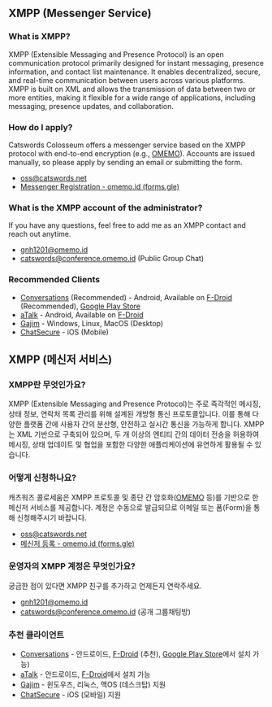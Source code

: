 ## XMPP (Messenger Service)

### What is XMPP?
XMPP (Extensible Messaging and Presence Protocol) is an open communication protocol primarily designed for instant messaging, presence information, and contact list maintenance. It enables decentralized, secure, and real-time communication between users across various platforms. XMPP is built on XML and allows the transmission of data between two or more entities, making it flexible for a wide range of applications, including messaging, presence updates, and collaboration.

### How do I apply?
Catswords Colosseum offers a messenger service based on the XMPP protocol with end-to-end encryption (e.g., [OMEMO](https://conversations.im/omemo/)). Accounts are issued manually, so please apply by sending an email or submitting the form.

* oss@catswords.net
* [Messenger Registration - omemo.id (forms.gle)](https://forms.gle/dPyE1fTm3WFVygN48)

### What is the XMPP account of the administrator?
If you have any questions, feel free to add me as an XMPP contact and reach out anytime.

- [gnh1201@omemo.id](xmpp:gnh1201@omemo.id)
- [catswords@conference.omemo.id](xmpp:catswords@conference.omemo.id?join) (Public Group Chat)

### Recommended Clients
- [Conversations](https://conversations.im/) (Recommended) - Android, Available on [F-Droid](https://f-droid.org/ko/packages/eu.siacs.conversations/) (Recommended), [Google Play Store](https://play.google.com/store/apps/details?id=eu.siacs.conversations)
- [aTalk](https://github.com/cmeng-git/atalk-android) - Android, Available on [F-Droid](https://f-droid.org/ko/packages/org.atalk.android/)
- [Gajim](https://gajim.org/) - Windows, Linux, MacOS (Desktop)
- [ChatSecure](https://chatsecure.org/) - iOS (Mobile)

## XMPP (메신저 서비스)

### XMPP란 무엇인가요?
XMPP (Extensible Messaging and Presence Protocol)는 주로 즉각적인 메시징, 상태 정보, 연락처 목록 관리를 위해 설계된 개방형 통신 프로토콜입니다. 이를 통해 다양한 플랫폼 간에 사용자 간의 분산형, 안전하고 실시간 통신을 가능하게 합니다. XMPP는 XML 기반으로 구축되어 있으며, 두 개 이상의 엔티티 간의 데이터 전송을 허용하여 메시징, 상태 업데이트 및 협업을 포함한 다양한 애플리케이션에 유연하게 활용될 수 있습니다.

### 어떻게 신청하나요?
캐츠워즈 콜로세움은 XMPP 프로토콜 및 종단 간 암호화([OMEMO](https://conversations.im/omemo/) 등)를 기반으로 한 메신저 서비스를 제공합니다. 계정은 수동으로 발급되므로 이메일 또는 폼(Form)을 통해 신청해주시기 바랍니다.

* oss@catswords.net
* [메신저 등록 - omemo.id (forms.gle)](https://forms.gle/dPyE1fTm3WFVygN48)

### 운영자의 XMPP 계정은 무엇인가요?
궁금한 점이 있다면 XMPP 친구를 추가하고 언제든지 연락주세요.

- [gnh1201@omemo.id](xmpp:gnh1201@omemo.id)
- [catswords@conference.omemo.id](xmpp:catswords@conference.omemo.id?join) (공개 그룹채팅방)

### 추천 클라이언트
- [Conversations](https://conversations.im/) - 안드로이드, [F-Droid](https://f-droid.org/ko/packages/eu.siacs.conversations/) (추천), [Google Play Store](https://play.google.com/store/apps/details?id=eu.siacs.conversations)에서 설치 가능)
- [aTalk](https://github.com/cmeng-git/atalk-android) - 안드로이드, [F-Droid](https://f-droid.org/ko/packages/org.atalk.android/)에서 설치 가능
- [Gajim](https://gajim.org/) - 윈도우즈, 리눅스, 맥OS (데스크탑) 지원
- [ChatSecure](https://chatsecure.org/) - iOS (모바일) 지원
